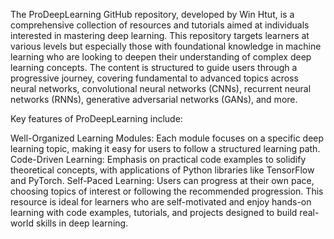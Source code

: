 The ProDeepLearning GitHub repository, developed by Win Htut, is a comprehensive collection of resources and tutorials aimed at individuals interested in mastering deep learning. This repository targets learners at various levels but especially those with foundational knowledge in machine learning who are looking to deepen their understanding of complex deep learning concepts. The content is structured to guide users through a progressive journey, covering fundamental to advanced topics across neural networks, convolutional neural networks (CNNs), recurrent neural networks (RNNs), generative adversarial networks (GANs), and more.

Key features of ProDeepLearning include:

Well-Organized Learning Modules: Each module focuses on a specific deep learning topic, making it easy for users to follow a structured learning path.
Code-Driven Learning: Emphasis on practical code examples to solidify theoretical concepts, with applications of Python libraries like TensorFlow and PyTorch.
Self-Paced Learning: Users can progress at their own pace, choosing topics of interest or following the recommended progression.
This resource is ideal for learners who are self-motivated and enjoy hands-on learning with code examples, tutorials, and projects designed to build real-world skills in deep learning.
